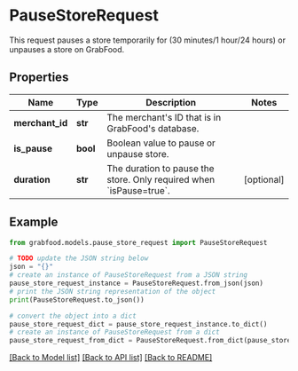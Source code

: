 # PauseStoreRequest

This request pauses a store temporarily for (30 minutes/1 hour/24 hours) or unpauses a store on GrabFood. 

## Properties

Name | Type | Description | Notes
------------ | ------------- | ------------- | -------------
**merchant_id** | **str** | The merchant&#39;s ID that is in GrabFood&#39;s database. | 
**is_pause** | **bool** | Boolean value to pause or unpause store. | 
**duration** | **str** | The duration to pause the store. Only required when &#x60;isPause&#x3D;true&#x60;. | [optional] 

## Example

```python
from grabfood.models.pause_store_request import PauseStoreRequest

# TODO update the JSON string below
json = "{}"
# create an instance of PauseStoreRequest from a JSON string
pause_store_request_instance = PauseStoreRequest.from_json(json)
# print the JSON string representation of the object
print(PauseStoreRequest.to_json())

# convert the object into a dict
pause_store_request_dict = pause_store_request_instance.to_dict()
# create an instance of PauseStoreRequest from a dict
pause_store_request_from_dict = PauseStoreRequest.from_dict(pause_store_request_dict)
```
[[Back to Model list]](../README.md#documentation-for-models) [[Back to API list]](../README.md#documentation-for-api-endpoints) [[Back to README]](../README.md)


